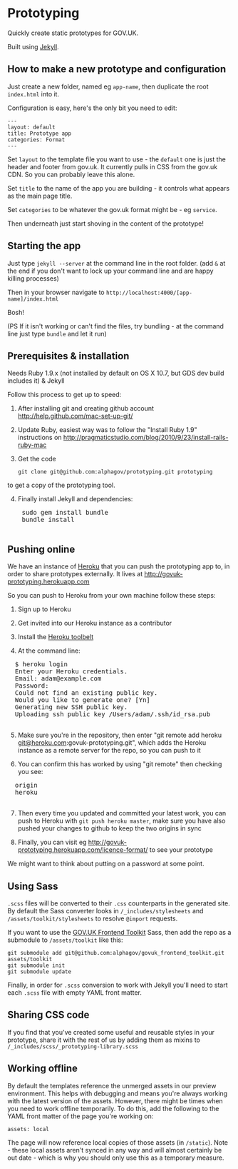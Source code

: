 Prototyping
===========

Quickly create static prototypes for GOV.UK.

Built using [Jekyll](https://github.com/mojombo/jekyll).

## How to make a new prototype and configuration

Just create a new folder, named eg `app-name`, then duplicate the root `index.html` into it.

Configuration is easy, here's the only bit you need to edit:

    ---
    layout: default
    title: Prototype app
    categories: Format
    ---

Set `layout` to the template file you want to use - the `default` one is just the header and footer from gov.uk. It currently pulls in CSS from the gov.uk CDN. So you can probably leave this alone.

Set `title` to the name of the app you are building - it controls what appears as the main page title.

Set `categories` to be whatever the gov.uk format might be - eg `service`.

Then underneath just start shoving in the content of the prototype!

## Starting the app

Just type `jekyll --server` at the command line in the root folder.
(add `&` at the end if you don't want to lock up your command line and are happy killing processes)

Then in your browser navigate to `http://localhost:4000/[app-name]/index.html`

Bosh!

(PS If it isn't working or can't find the files, try bundling - at the command line just type `bundle` and let it run)

## Prerequisites & installation

Needs Ruby 1.9.x (not installed by default on OS X 10.7, but GDS dev build includes it)
& Jekyll

Follow this process to get up to speed:

1. After installing git and creating github account
http://help.github.com/mac-set-up-git/

2. Update Ruby, easiest way was to follow the "Install Ruby 1.9" instructions on
http://pragmaticstudio.com/blog/2010/9/23/install-rails-ruby-mac

3. Get the code

    `git clone git@github.com:alphagov/prototyping.git prototyping`

to get a copy of the prototyping tool.

4. Finally install Jekyll and dependencies:

    <pre>
    sudo gem install bundle
    bundle install
    </pre>

## Pushing online

We have an instance of [Heroku](http://www.heroku.com/) that you can push the prototyping app to, in order to share prototypes externally. It lives at http://govuk-prototyping.herokuapp.com

So you can push to Heroku from your own machine follow these steps:

1. Sign up to Heroku

2. Get invited into our Heroku instance as a contributor

3. Install the [Heroku toolbelt](https://toolbelt.herokuapp.com/)

4. At the command line:

  <pre>
  $ heroku login
  Enter your Heroku credentials.
  Email: adam@example.com
  Password: 
  Could not find an existing public key.
  Would you like to generate one? [Yn] 
  Generating new SSH public key.
  Uploading ssh public key /Users/adam/.ssh/id_rsa.pub
  </pre>

5. Make sure you're in the repository, then enter "git remote add heroku git@heroku.com:govuk-prototyping.git", which adds the Heroku instance as a remote server for the repo, so you can push to it

6. You can confirm this has worked by using "git remote" then checking you see:

  <pre>
  origin
  heroku
  </pre>

7. Then every time you updated and committed your latest work, you can push to Heroku with `git push heroku master`, make sure you have also pushed your changes to github to keep the two origins in sync

8. Finally, you can visit eg http://govuk-prototyping.herokuapp.com/licence-format/ to see your prototype

We might want to think about putting on a password at some point.

## Using Sass

`.scss` files will be converted to their `.css` counterparts in the generated site. By default the Sass converter looks in `/_includes/stylesheets` and `/assets/toolkit/stylesheets` to resolve `@import` requests.

If you want to use the [GOV.UK Frontend Toolkit](https://github.com/alphagov/govuk_frontend_toolkit) Sass, then add the repo as a submodule to `/assets/toolkit` like this:

    git submodule add git@github.com:alphagov/govuk_frontend_toolkit.git assets/toolkit
    git submodule init
    git submodule update


Finally, in order for `.scss` conversion to work with Jekyll you'll need to start each `.scss` file with empty YAML front matter.

## Sharing CSS code

If you find that you've created some useful and reusable styles in your prototype, share it with the rest of us by adding them as mixins to `/_includes/scss/_prototyping-library.scss`

## Working offline

By default the templates reference the unmerged assets in our preview environment. This helps with debugging and means you're always working with the
latest version of the assets. However, there might be times when you need to work offline temporarily. To do this, add the following to the YAML front matter of the page you're working on:

    assets: local

The page will now reference local copies of those assets (in `/static`). Note - these local assets aren't synced in any way and will almost certainly be out date - which is why you should only use this as a temporary measure.
